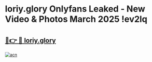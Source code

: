 # loriy.glory Onlyfans Leaked - New Video & Photos March 2025 !ev2lq

# <h2><a href="https://wjto9w.iuczelnia.edu.pl?title=loriy.glory&ref=ev2lq">🔗👉 🔴 loriy.glory</a></h2>

[![acn](https://github.com/user-attachments/assets/0f9c940e-d8b0-45ae-aac7-cd30a18b3e1c)](https://wjto9w.iuczelnia.edu.pl?title=loriy.glory&ref=ev2lq)

